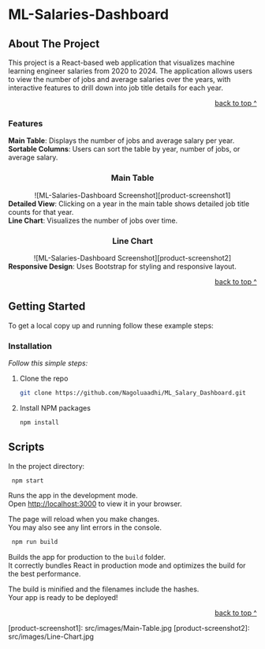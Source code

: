 # ML-Salaries-Dashboard

<!-- ABOUT THE PROJECT -->
## About The Project


This project is a React-based web application that visualizes machine learning engineer salaries from 2020 to 2024. The application allows users to view the number of jobs and average salaries over the years, with interactive features to drill down into job title details for each year.

<p align="right"><a href="#top">back to top ^</a></p>


### Features
<b>Main Table</b>: Displays the number of jobs and average salary per year.<br>
<b>Sortable Columns</b>: Users can sort the table by year, number of jobs, or average salary.<br>
 <div align="center">
 <h3 >Main Table</h3>
![ML-Salaries-Dashboard Screenshot][product-screenshot1]
 </div>
<b>Detailed View</b>: Clicking on a year in the main table shows detailed job title counts for that year.<br>
<b>Line Chart</b>: Visualizes the number of jobs over time.<br>
<div align="center">
 <h3 >Line Chart</h3>
![ML-Salaries-Dashboard Screenshot][product-screenshot2]
 </div>
<b>Responsive Design</b>: Uses Bootstrap for styling and responsive layout.

<p align="right"><a href="#top">back to top ^</a></p>

<!-- GETTING STARTED -->
## Getting Started

To get a local copy up and running follow these example steps:

### Installation

_Follow this simple steps:_

1. Clone the repo
   ```sh
   git clone https://github.com/Nagoluaadhi/ML_Salary_Dashboard.git
   ```
2. Install NPM packages
   ```sh
   npm install
   ```
<!-- SCRIPTS -->
## Scripts

In the project directory:

 ```sh
  npm start
 ```
Runs the app in the development mode.\
Open [http://localhost:3000](http://localhost:3000) to view it in your browser.

The page will reload when you make changes.\
You may also see any lint errors in the console.

 ```sh
  npm run build
 ```

Builds the app for production to the `build` folder.\
It correctly bundles React in production mode and optimizes the build for the best performance.

The build is minified and the filenames include the hashes.\
Your app is ready to be deployed!

<p align="right"><a href="#top">back to top ^</a></p>
[product-screenshot1]: src/images/Main-Table.jpg
[product-screenshot2]: src/images/Line-Chart.jpg
